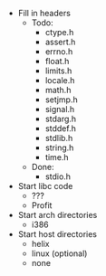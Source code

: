 - Fill in headers
	- Todo:
		- ctype.h
		- assert.h
		- errno.h
		- float.h
		- limits.h
		- locale.h
		- math.h
		- setjmp.h
		- signal.h
		- stdarg.h
		- stddef.h
		- stdlib.h
		- string.h
		- time.h
	- Done:
		- stdio.h
- Start libc code
	- ???
	- Profit
- Start arch directories
	- i386
- Start host directories
	- helix
	- linux (optional)
	- none

